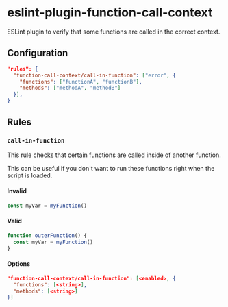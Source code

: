 # eslint-plugin-function-call-context

ESLint plugin to verify that some functions are called in the correct context.

## Configuration

```json
"rules": {
  "function-call-context/call-in-function": ["error", {
    "functions": ["functionA", "functionB"],
    "methods": ["methodA", "methodB"]
  }],
}
```

## Rules

### `call-in-function`

This rule checks that certain functions are called inside of another function.

This can be useful if you don't want to run these functions right when the script is loaded.

#### **Invalid**

```js
const myVar = myFunction()
```

#### **Valid**

```js
function outerFunction() {
  const myVar = myFunction()
}
```

#### Options

```json
"function-call-context/call-in-function": [<enabled>, {
  "functions": [<string>],
  "methods": [<string>]
}]
```
